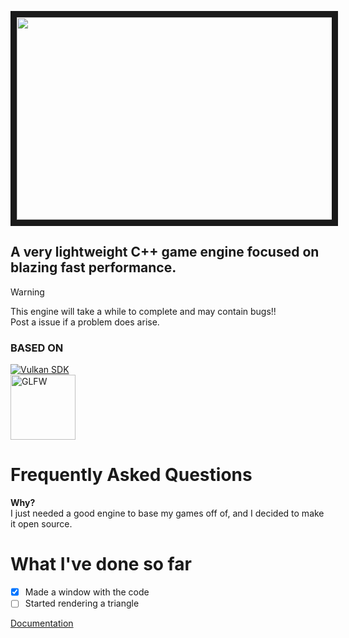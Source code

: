 <p align="center">
<img src="https://github.com/user-attachments/assets/f263bc08-9ce1-43d5-adb3-8d9d4f8dffb4" width="576" height="324" border="10"/>
</p>
<p align ="center">

## A very lightweight C++ game engine focused on blazing fast performance.

> [!WARNING]
> This engine will take a while to complete and may contain bugs!!\
> Post a issue if a problem does arise.

###  BASED ON

<a href="https://vulkan.lunarg.com/">
  <img src="https://camo.githubusercontent.com/b3a04ba259c15fd0f482925600f7155e47eb68d78690d31f2ef8c27773d8bbd2/68747470733a2f2f696d672e736869656c64732e696f2f62616467652f56756c6b616e2d4143313632432e7376673f7374796c653d666f722d7468652d6261646765266c6f676f3d76756c6b616e266c6f676f436f6c6f723d7768697465" alt="Vulkan SDK"/>
</a>
<br>
<a href="[https://vulkan.lunarg.com/](https://www.glfw.org/)">
  <img src="https://github.com/user-attachments/assets/7c4e6efb-51b8-4d04-b930-8db9bbe272ba" width="104.2" alt="GLFW"/>
</a>

# Frequently Asked Questions
**Why?**\
I just needed a good engine to base my games off of, and I decided to make it open source.

# What I've done so far

- [x] Made a window with the code
- [ ] Started rendering a triangle

[Documentation](DOCS.md)
</p>


